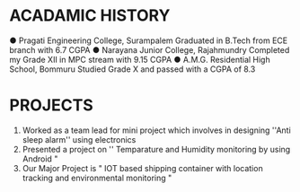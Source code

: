 # ACADAMIC HISTORY
●  Pragati Engineering College, Surampalem
   Graduated in B.Tech from ECE branch with 6.7 CGPA
●  Narayana Junior College, Rajahmundry
   Completed my Grade XII in MPC stream with 9.15 CGPA
●  A.M.G. Residential High School, Bommuru
   Studied Grade X and passed with a CGPA of 8.3

# PROJECTS
1.  Worked as a team lead for mini project which involves in designing ''Anti sleep alarm'' using electronics
2.  Presented a project on '' Temparature and Humidity monitoring by using Android "
3.  Our Major Project is " IOT based shipping container with location tracking and environmental monitoring "
